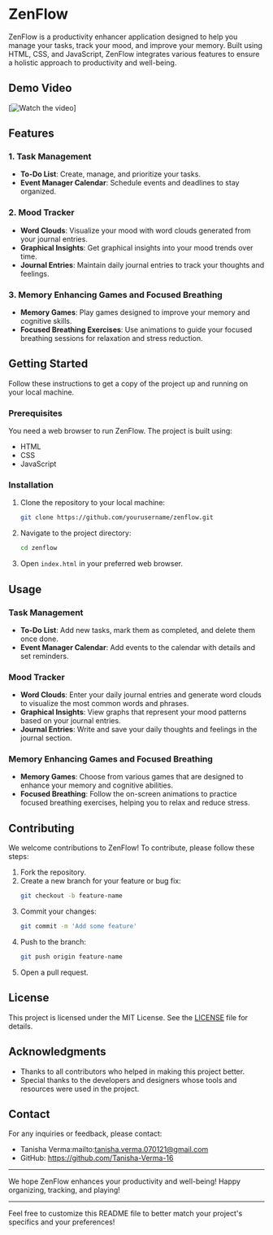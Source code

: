 # ZenFlow

ZenFlow is a productivity enhancer application designed to help you manage your tasks, track your mood, and improve your memory. Built using HTML, CSS, and JavaScript, ZenFlow integrates various features to ensure a holistic approach to productivity and well-being.

## Demo Video

[![Watch the video](https://youtu.be/zHKSbDH8qCQ)]

## Features

### 1. Task Management
- **To-Do List**: Create, manage, and prioritize your tasks.
- **Event Manager Calendar**: Schedule events and deadlines to stay organized.

### 2. Mood Tracker
- **Word Clouds**: Visualize your mood with word clouds generated from your journal entries.
- **Graphical Insights**: Get graphical insights into your mood trends over time.
- **Journal Entries**: Maintain daily journal entries to track your thoughts and feelings.

### 3. Memory Enhancing Games and Focused Breathing
- **Memory Games**: Play games designed to improve your memory and cognitive skills.
- **Focused Breathing Exercises**: Use animations to guide your focused breathing sessions for relaxation and stress reduction.

## Getting Started

Follow these instructions to get a copy of the project up and running on your local machine.

### Prerequisites

You need a web browser to run ZenFlow. The project is built using:
- HTML
- CSS
- JavaScript

### Installation

1. Clone the repository to your local machine:
    ```sh
    git clone https://github.com/yourusername/zenflow.git
    ```
2. Navigate to the project directory:
    ```sh
    cd zenflow
    ```
3. Open `index.html` in your preferred web browser.

## Usage

### Task Management

- **To-Do List**: Add new tasks, mark them as completed, and delete them once done.
- **Event Manager Calendar**: Add events to the calendar with details and set reminders.

### Mood Tracker

- **Word Clouds**: Enter your daily journal entries and generate word clouds to visualize the most common words and phrases.
- **Graphical Insights**: View graphs that represent your mood patterns based on your journal entries.
- **Journal Entries**: Write and save your daily thoughts and feelings in the journal section.

### Memory Enhancing Games and Focused Breathing

- **Memory Games**: Choose from various games that are designed to enhance your memory and cognitive abilities.
- **Focused Breathing**: Follow the on-screen animations to practice focused breathing exercises, helping you to relax and reduce stress.

## Contributing

We welcome contributions to ZenFlow! To contribute, please follow these steps:

1. Fork the repository.
2. Create a new branch for your feature or bug fix:
    ```sh
    git checkout -b feature-name
    ```
3. Commit your changes:
    ```sh
    git commit -m 'Add some feature'
    ```
4. Push to the branch:
    ```sh
    git push origin feature-name
    ```
5. Open a pull request.

## License

This project is licensed under the MIT License. See the [LICENSE](LICENSE) file for details.

## Acknowledgments

- Thanks to all contributors who helped in making this project better.
- Special thanks to the developers and designers whose tools and resources were used in the project.

## Contact

For any inquiries or feedback, please contact:
- Tanisha Verma:mailto:tanisha.verma.070121@gmail.com
- GitHub: https://github.com/Tanisha-Verma-16

---

We hope ZenFlow enhances your productivity and well-being! Happy organizing, tracking, and playing!

---

Feel free to customize this README file to better match your project's specifics and your preferences!
